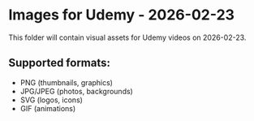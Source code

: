 # Images for Udemy - 2026-02-23

This folder will contain visual assets for Udemy videos on 2026-02-23.

## Supported formats:
- PNG (thumbnails, graphics)
- JPG/JPEG (photos, backgrounds)
- SVG (logos, icons)
- GIF (animations)
